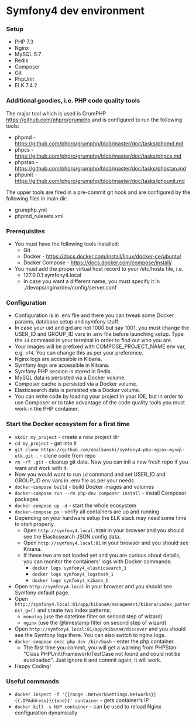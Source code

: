 # Symfony4 dev environment
### Setup
- PHP 7.3
- Nginx
- MySQL 5.7
- Redis
- Composer
- Git
- PhpUnit
- ELK 7.4.2

### Additional goodies, i.e. PHP code quality tools
The major tool which is used is GrumPHP https://github.com/phpro/grumphp and is configured to run the following tools:
- phpmd - https://github.com/phpro/grumphp/blob/master/doc/tasks/phpmd.md
- phpcs - https://github.com/phpro/grumphp/blob/master/doc/tasks/phpcs.md 
- phpstan - https://github.com/phpro/grumphp/blob/master/doc/tasks/phpstan.md
- phpunit - https://github.com/phpro/grumphp/blob/master/doc/tasks/phpunit.md

The upper tools are fired in a pre-commit git hook and are configured by the following files in main dir:
- grumphp.yml
- phpmd_rulesets.xml

### Prerequisites
- You must have the following tools installed:
    - Git
    - Docker - https://docs.docker.com/install/linux/docker-ce/ubuntu/
    - Docker Compose - https://docs.docker.com/compose/install/
- You must add the proper virtual host record to your /etc/hosts file, i.e.
    - 127.0.0.1	symfony4.local
    - In case you want a different name, you must specify it in ./devops/nginx/dev/config/server.conf

### Configuration
- Configuration is in .env file and there you can tweak some Docker params, database setup and symfony stuff.
- In case your uid and gid are not 1000 but say 1001, you must change the USER_ID and GROUP_ID vars in .env file before launching setup. Type the `id` command in your terminal in order to find out who you are.
- Your images will be prefixed with COMPOSE_PROJECT_NAME env var, e.g. `sf4`. You can change this as per your preference.
- Nginx logs are accessible in Kibana.
- Symfony logs are accessible in Kibana.
- Symfony PHP session is stored in Redis.
- MySQL data is persisted via a Docker volume.
- Composer cache is persisted via a Docker volume.
- Elasticsearch data is persisted via a Docker volume.
- You can write code by loading your project in your IDE, but in order to use Composer or to take advantage of the code quality tools you must work in the PHP container.

### Start the Docker ecosystem for a first time
- `mkdir my_project` - create a new project dir
- `cd my_project` - get into it
- `git clone https://github.com/ebalkanski/symfony4-php-nginx-mysql-elk.git .` - clone code from repo
- `rm -rf .git` - cleanup git data. Now you can init a new fresh repo if you want and work with it.
- Now you would want to run `id` command and set USER_ID and GROUP_ID env vars in .env file as per your needs.
- `docker-compose build` - build Docker images and volumes
- `docker-compose run --rm php-dev composer install` - install Composer packages
- `docker-compose up -d` - start the whole ecosystem
- `docker-compose ps` - verify all containers are up and running
- Depending on your hardware setup the ELK stack may need some time to start properly.
    - Open `http://symfony4.local:9200` in your browser and you should see the Elasticsearch JSON config data.
    - Open `http://symfony4.local:81` in your browser and you should see Kibana.
    - If these two are not loaded yet and you are curious about details, you can monitor the containers' logs with Docker commands:
        - `docker logs symfony4_elasticsearch_1`
        - `docker logs symfony4_logstash_1`
        - `docker logs symfony4_kibana_1`
- Open `http://symfony4.local` in your browser and you should see Symfony default page.
- Open `http://symfony4.local:81/app/kibana#/management/kibana/index_patterns?_g=()` and create two index patterns:
    - `monolog` (use the datetime filter on second step of wizard)
    - `nginx` (use the @timestamp filter on second step of wizard)
- Open `http://symfony4.local:81/app/kibana#/discover` and you should see the Symfony logs there. You can also switch to nginx logs.
- `docker-compose exec php-dev /bin/bash` - enter the php container.
    - The first time you commit, you will get a warning from PHPStan: "Class PHPUnit\Framework\TestCase not found and could not be autoloaded". Just ignore it and commit again, it will work.
- Happy Coding!

### Useful commands
- `docker inspect -f '{{range .NetworkSettings.Networks}}{{.IPAddress}}{{end}}' container` - gets container's IP
- `docker kill -s HUP container` - can be used to reload Nginx configuration dynamically
